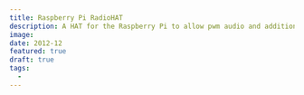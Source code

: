 ```yaml
---
title: Raspberry Pi RadioHAT
description: A HAT for the Raspberry Pi to allow pwm audio and additional periphrials
image:
date: 2012-12
featured: true
draft: true
tags:
  -
---
```


## 
